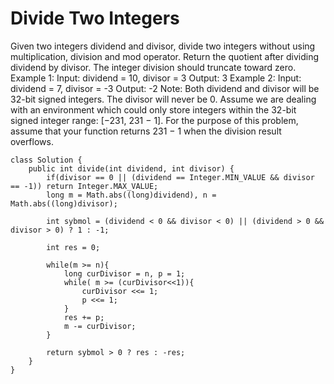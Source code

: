# Divide Two Integers
Given two integers dividend and divisor, divide two integers without using multiplication, division and mod operator.
Return the quotient after dividing dividend by divisor.
The integer division should truncate toward zero.
Example 1:
Input: dividend = 10, divisor = 3
Output: 3
Example 2:
Input: dividend = 7, divisor = -3
Output: -2
Note:
Both dividend and divisor will be 32-bit signed integers.
The divisor will never be 0.
Assume we are dealing with an environment which could only store integers within the 32-bit signed integer range: [−231,  231 − 1]. For the purpose of this problem, assume that your function returns 231 − 1 when the division result overflows.

```
class Solution {
    public int divide(int dividend, int divisor) {
        if(divisor == 0 || (dividend == Integer.MIN_VALUE && divisor == -1)) return Integer.MAX_VALUE;
        long m = Math.abs((long)dividend), n = Math.abs((long)divisor);
        
        int sybmol = (dividend < 0 && divisor < 0) || (dividend > 0 && divisor > 0) ? 1 : -1;
        
        int res = 0;
        
        while(m >= n){
            long curDivisor = n, p = 1;
            while( m >= (curDivisor<<1)){
                curDivisor <<= 1;
                p <<= 1;
            }
            res += p;
            m -= curDivisor;
        }
         
        return sybmol > 0 ? res : -res;
    }
}
```
